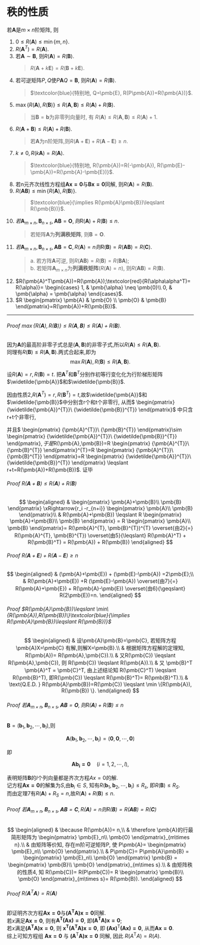 # 秩的性质

若$\pmb{A}$是$m \times n$阶矩阵, 则

1. $0 \leqslant R(\pmb{A}) \leqslant \min\{m, n\}$.
2. $R(\pmb{A}^{T})=R(\pmb{A})$.
3. 若$\pmb{A} \sim \pmb{B}$, 则$R(\pmb{A})=R(\pmb{B})$.
   > $R(\pmb{A}+k\pmb{E})=R(\pmb{B}+k\pmb{E})$.
4. 若可逆矩阵$P,Q$使$P\pmb{A}Q=\pmb{B}$, 则$R(\pmb{A})=R(\pmb{B})$.
   > $\textcolor{blue}{特别地, Q=\pmb{E}, R(P\pmb{A})=R(\pmb{A})}$. <BR>
5. $\max\{R(\pmb{A}),R(\pmb{B})\}\leqslant R(\pmb{A},\pmb{B})\leqslant R(\pmb{A})+R(\pmb{B})$.
   > 当$\pmb{B}=\pmb{b}$为非零列向量时, 有 $R(\pmb{A}) \leqslant R(\pmb{A},\pmb{B}) \leqslant R(\pmb{A}) + 1$. <BR>
6. $R(\pmb{A}+\pmb{B}) \leqslant R(\pmb{A})+R(\pmb{B})$.
   > 若$\pmb{A}$为n阶矩阵,则$R(\pmb{A}+\pmb{E})+R(\pmb{A}-\pmb{E}) \geqslant n$.
7. $k\not=0, R(k\pmb{A})=R(\pmb{A})$.
   > $\textcolor{blue}{特别地, R(\pmb{A})=R(-\pmb{A}), R(\pmb{E}-\pmb{A})=R(\pmb{A}-\pmb{E})}$.
8. 若n元齐次线性方程组$\pmb{Ax=0}$与$\pmb{Bx=0}$同解, 则$R(\pmb{A})=R(\pmb{B})$.
9. $R(\pmb{A}\pmb{B})\leqslant \min\{R(\pmb{A}),R(\pmb{B})\}$.
   > $\textcolor{blue}{\implies R(\pmb{A}\pmb{B})\leqslant R(\pmb{B})}$.
10. $若\pmb{A}_{m \times n},\pmb{B}_{n \times s},\pmb{A}\pmb{B}=\pmb{O}, 则R(\pmb{A})+R(\pmb{B}) \leqslant n$.
    > 若矩阵$\pmb{A}$为**列满秩矩阵**, 则$\pmb{B}=\pmb{O}$.
11. $若\pmb{A}_{m \times n},\pmb{B}_{n \times s},\pmb{A}\pmb{B}=\pmb{C}, R(\pmb{A})=n 则R(\pmb{B})= R(\pmb{A}\pmb{B})=R(\pmb{C})$.
    > a. 若方阵$\pmb{A}$可逆, 则$R(\pmb{A}\pmb{B})=R(\pmb{B})=R(\pmb{B}\pmb{A})$; <BR>
    > b. 若矩阵$\pmb{A}_{m\times n}$为**列满秩矩阵**($R(\pmb{A})=n$), 则$R(\pmb{A}\pmb{B})=R(\pmb{B})$.
12. $R(\pmb{A}^T\pmb{A})=R(\pmb{A});\textcolor{red}{R(\alpha\alpha^T)= R(\alpha)}=
\begin{cases}
	1, & \pmb{\alpha} \neq \pmb{0}\\
	0, & \pmb{\alpha} = \pmb{\alpha}
\end{cases}$.
13. $R
\begin{pmatrix}
	\pmb{A} & \pmb{O} \\
	\pmb{O} & \pmb{B}
\end{pmatrix}=R(\pmb{A})+R(\pmb{B})$.

---

###### Proof $\max\{R(\pmb{A}),R(\pmb{B})\}\leqslant R(\pmb{A},\pmb{B})\leqslant R(\pmb{A})+R(\pmb{B})$.

因为$\pmb{A}$的最高阶非零子式总是$(\pmb{A},\pmb{B})$的非零子式,所以$R(\pmb{A}) \leqslant R(\pmb{A},\pmb{B})$. <BR>
同理有$R(\pmb{B})\leqslant R(\pmb{A},\pmb{B})$.两式合起来,即为
$$\max{R(\pmb{A}),R(\pmb{B})}\leqslant R(\pmb{A},\pmb{B}).$$

设$R(\pmb{A})=r,R(\pmb{B})=t$.
把$\pmb{A}^{T}$和$\pmb{B}^{T}$分别作初等行变化化为行阶梯形矩阵$\widetilde{\pmb{A}}$和$\widetilde{\pmb{B}}$.

因由性质2,$R(\pmb{A}^{T})=r,R(\pmb{B}^{T})=t$,故$\widetilde{\pmb{A}}$和$\widetilde{\pmb{B}}$中分别含r个和t个非零行,
从而$
\begin{pmatrix}
	{\widetilde{\pmb{A}}^{T}}\\
	{\widetilde{\pmb{B}}^{T}}
\end{pmatrix}$
中只含r+t个非零行,

并且$
\begin{pmatrix}
	{\pmb{A}^{T}}\\
	{\pmb{B}^{T}}
\end{pmatrix}\sim
\begin{pmatrix}
	{\widetilde{\pmb{A}}^{T}}\\
	{\widetilde{\pmb{B}}^{T}}
\end{pmatrix}$,
于是$R(\pmb{A},\pmb{B})=R
\begin{pmatrix}
	{\pmb{A}^{T}}\\
	{\pmb{B}^{T}}
\end{pmatrix}^{T}=R
\begin{pmatrix}
	{\pmb{A}^{T}}\\
	{\pmb{B}^{T}}
\end{pmatrix}=R
\begin{pmatrix}
	{\widetilde{\pmb{A}}^{T}}\\
	{\widetilde{\pmb{B}}^{T}}
\end{pmatrix} \leqslant r+t=R(\pmb{A})+R(\pmb{B})$.
证毕

###### Proof $R(\pmb{A}+\pmb{B}) \leqslant R(\pmb{A})+R(\pmb{B})$

$$
\begin{aligned}
	&
	\begin{pmatrix}
		\pmb{A}+\pmb{B}\\
		\pmb{B}
	\end{pmatrix}
	\xRightarrow{r_i -r_{n+i}}
	\begin{pmatrix}
		\pmb{A}\\
		\pmb{B}
	\end{pmatrix}\\
	& R(\pmb{A}+\pmb{B}) \leqslant R
	\begin{pmatrix}
		\pmb{A}+\pmb{B}\\
		\pmb{B}
	\end{pmatrix} = R
	\begin{pmatrix}
		\pmb{A}\\
		\pmb{B}
	\end{pmatrix}=
	R(\pmb{A}^{T}, \pmb{B}^{T})^{T} \overset{由2}{=}
	R(\pmb{A}^{T}, \pmb{B}^{T}) \overset{由5}{\leqslant}
	R(\pmb{A}^T) + R(\pmb{B}^T) = R(\pmb{A}) + R(\pmb{B})
\end{aligned}
$$

###### Proof $R(\pmb{A}+\pmb{E})+R(\pmb{A}-\pmb{E}) \geqslant n$

$$
\begin{aligned}
	& (\pmb{A}+\pmb{E}) + (\pmb{E}-\pmb{A}) =2\pmb{E};\\
	& R(\pmb{A}+\pmb{E}) +R (\pmb{E}-\pmb{A}) \overset{由7}{=}
	R(\pmb{A}+\pmb{E}) + R(\pmb{A}-\pmb{E}) \overset{由6}{\geqslant} R(2\pmb{E})=n.
\end{aligned}
$$

###### Proof $R(\pmb{A}\pmb{B})\leqslant \min\{R(\pmb{A}),R(\pmb{B})\}\textcolor{blue}{\implies R(\pmb{A}\pmb{B})\leqslant R(\pmb{B})}$

$$
\begin{aligned}
	& 设\pmb{A}\pmb{B}=\pmb{C}, 若矩阵方程 \pmb{A}X=\pmb{C} 有解,则解X=\pmb{B}.\\
 & 根据矩阵方程解的定理知, R(\pmb{A})= R(\pmb{A},\pmb{C}).\\
	& 又R(\pmb{C}) \leqslant R(\pmb{A},\pmb{C}), 则 R(\pmb{C}) \leqslant R(\pmb{A}).\\
	& 又 \pmb{B}^T \pmb{A}^T = \pmb{C}^T, 由上述结论知 R(\pmb{C}^T) \leqslant R(\pmb{B}^T), 即R(\pmb{C}) \leqslant R(\pmb{B}^T)= R(\pmb{B}^T).\\
	& \text{Q.E.D. } R(\pmb{A}\pmb{B})=R(\pmb{C}) \leqslant \min \{R(\pmb{A}), R(\pmb{B}) \}.
\end{aligned}
$$

###### Proof $若\pmb{A}_{m \times n},\pmb{B}_{n \times s},\pmb{A}\pmb{B}=\pmb{O}, 则R(\pmb{A})+R(\pmb{B}) \leqslant n$

$\pmb{B}=(\pmb{b}_1,\pmb{b}_2,\cdots,\pmb{b}_l)$,则

$$
\pmb{A}(\pmb{b}_1,\pmb{b}_2,\cdots,\pmb{b}_l)=(\pmb{0},\pmb{0},\cdots,\pmb{0})
$$

即

$$
\pmb{Ab_i=0}\quad(i=1,2,\cdots,l),
$$

表明矩阵$\pmb{B}$的$l$个列向量都是齐次方程$Ax=0$的解. <BR>
记方程$\pmb{Ax=0}$的解集为$S$,由$\pmb{b}_i\in S$,
知有$R(\pmb{b}_1,\pmb{b}_2,\cdots,\pmb{b}_i)\leqslant R_s$,
即$R(\pmb{B})\leqslant R_S$. <BR>
而由定理7有$R(\pmb{A})+R_S=n$,故$R(\pmb{A})+R(\pmb{B})\leqslant n$.

###### Proof $若\pmb{A}_{m \times n},\pmb{B}_{n \times s},\pmb{A}\pmb{B}=\pmb{C}, R(\pmb{A})=n 则R(\pmb{B})= R(\pmb{A}\pmb{B})=R(\pmb{C})$

$$
\begin{aligned}
	& \because R(\pmb{A})= n,\\
	& \therefore \pmb{A}的行最简形矩阵为
	\begin{pmatrix}
		\pmb{E}_n\\
		\pmb{O}
	\end{pmatrix}_{m\times n}.\\
	& 由矩阵等价知, 存在m阶可逆矩阵P, 使 P\pmb{A}=
	\begin{pmatrix}
		\pmb{E}_n\\
		\pmb{O}
	\end{pmatrix}.\\
	& P\pmb{C}= P\pmb{A}\pmb{B} =
	\begin{pmatrix}
		\pmb{E}_n\\
		\pmb{O}
	\end{pmatrix} \pmb{B} =
	\begin{pmatrix}
		\pmb{B}\\
		\pmb{O}
	\end{pmatrix}_{m\times s}.\\
	& 由矩阵秩的性质4, 知 R(\pmb{C})= R(P\pmb{C})= R
	\begin{pmatrix}
		\pmb{B}\\
		\pmb{O}
	\end{pmatrix}_{m\times s}= R(\pmb{B}).
\end{aligned}
$$

###### Proof $R(\pmb{A}^T\pmb{A})=R(\pmb{A})$

即证明齐次方程$\pmb{Ax=0}$与$\pmb{(A^TA)x=0}$同解. <BR>
若$x$满足$\pmb{Ax=0}$, 则有$\pmb{A^T(Ax)=0}$, 即$\pmb{(A^{T}A)x = 0}$; <BR>
若$x$满足$\pmb{(A^{T}A)x = 0}$, 则 $\pmb{x^{T}(A^{T}A)x = 0}$, 即 $\pmb{(Ax)^{\mathrm{T}}(Ax) = 0}$,
从而$\pmb{Ax=0}$. <BR>
综上可知方程组 $\pmb{Ax = 0}$ 与 $\pmb{(A^{\mathrm{T}}A)x = 0}$ 同解, 因此 $R(A^{\mathrm{T}}A) = R(A)$.
